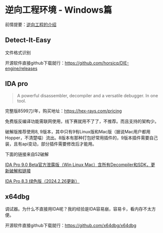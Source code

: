 # 逆向工程环境 - Windows篇

前情提要：[逆向工程的介绍](../../re.md)

## Detect-It-Easy

文件格式识别

开源软件直接github下载就行：<https://github.com/horsicq/DIE-engine/releases>

## IDA pro

> A powerful disassembler, decompiler and a versatile debugger. In one tool.

完整版8599刀/年，购买地址：<https://hex-rays.com/pricing>

免费版反编译功能需联网使用，线下赛就用不了了，不推荐。而且支持的架构少。

破解版推荐使用8, 9版本，其中只有9有Linux版和Mac版（据说Mac用户都用Hopper，不清楚喵）流出。8版本有那种打包好常用插件的，9版本插件需要自己装，且有api变动，部分插件需要修改后才能用。

下面的链接来自52破解

[IDA Pro 9.0 Beta官方泄露版（Win Linux Mac）含所有Decompiler和SDK，更新破解和链接](https://www.52pojie.cn/thread-1953170-1-1.html)

[IDA Pro 8.3 绿色版（2024.2.26更新）](https://www.52pojie.cn/thread-1874203-1-1.html)

## x64dbg

调试器。为什么不直接用IDA呢？我的经验是IDA容易崩，容易卡，看内存不太方便。

开源软件直接github下载就行：<https://github.com/x64dbg/x64dbg>